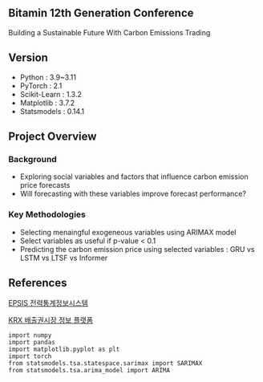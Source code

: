 ## Bitamin 12th Generation Conference

Building a Sustainable Future With Carbon Emissions Trading

## Version
- Python : 3.9~3.11
- PyTorch : 2.1
- Scikit-Learn : 1.3.2
- Matplotlib : 3.7.2
- Statsmodels : 0.14.1

## Project Overview
### Background
- Exploring social variables and factors that influence carbon emission price forecasts
- Will forecasting with these variables improve forecast performance?

### Key Methodologies
- Selecting menaingful exogeneous variables using ARIMAX model
- Select variables as useful if p-value < 0.1
- Predicting the carbon emission price using selected variables : GRU vs LSTM vs LTSF vs Informer

## References
<a href = "https://epsis.kpx.or.kr/epsisnew/">EPSIS 전력통계정보시스템</a>

<a href = "https://ets.krx.co.kr/contents/ETS/03/03010000/ETS03010000.jsp">KRX 배출권시장 정보 플랫폼</a>

```
import numpy
import pandas
import matplotlib.pyplot as plt
import torch
from statsmodels.tsa.statespace.sarimax import SARIMAX
from statsmodels.tsa.arima_model import ARIMA
```

  
  

